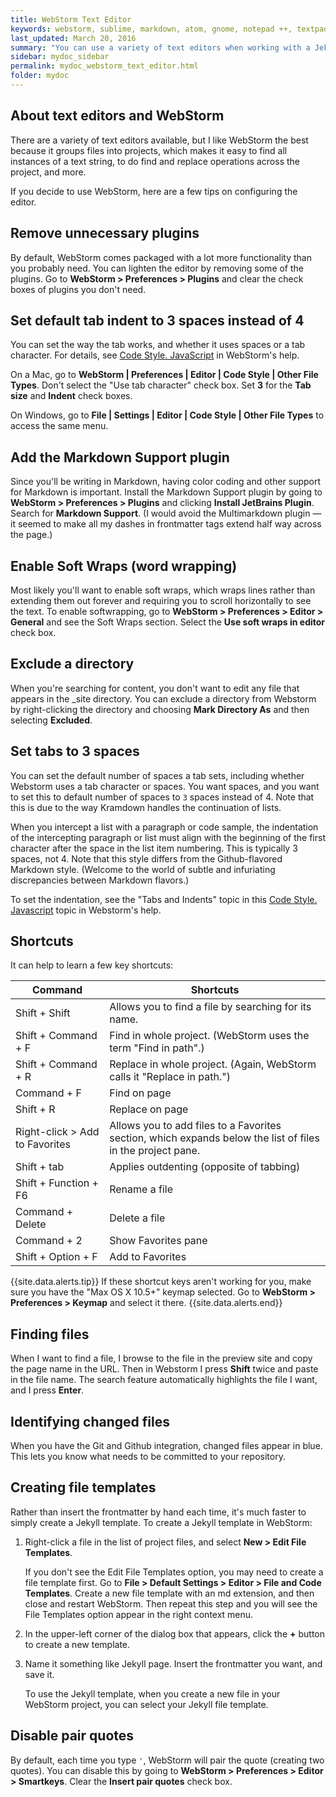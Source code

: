```yaml
---
title: WebStorm Text Editor
keywords: webstorm, sublime, markdown, atom, gnome, notepad ++, textpad, bbedit
last_updated: March 20, 2016
summary: "You can use a variety of text editors when working with a Jekyll project. WebStorm from IntelliJ offers a lot of project-specific features, such as find and replace, that make it ideal for working with tech comm projects."
sidebar: mydoc_sidebar
permalink: mydoc_webstorm_text_editor.html
folder: mydoc
---
```


## About text editors and WebStorm
There are a variety of text editors available, but I like WebStorm the best because it groups files into projects, which makes it easy to find all instances of a text string, to do find and replace operations across the project, and more.

If you decide to use WebStorm, here are a few tips on configuring the editor.

## Remove unnecessary plugins

By default, WebStorm comes packaged with a lot more functionality than you probably need. You can lighten the editor by removing some of the plugins. Go to **WebStorm > Preferences > Plugins** and clear the check boxes of plugins you don't need.

## Set default tab indent to 3 spaces instead of 4

You can set the way the tab works, and whether it uses spaces or a tab character. For details, see [Code Style. JavaScript](https://www.jetbrains.com/help/webstorm/2016.1/code-style-javascript.html?origin=old_help#d658997e132) in WebStorm's help.

On a Mac, go to **WebStorm | Preferences | Editor | Code Style | Other File Types**. Don't select the "Use tab character" check box. Set **3** for the **Tab size** and **Indent** check boxes.

On Windows, go to **File | Settings | Editor | Code Style | Other File Types** to access the same menu.

## Add the Markdown Support plugin

Since you'll be writing in Markdown, having color coding and other support for Markdown is important. Install the Markdown Support plugin by going to **WebStorm > Preferences > Plugins** and clicking **Install JetBrains Plugin**. Search for **Markdown Support**. (I would avoid the Multimarkdown plugin &mdash; it seemed to make all my dashes in frontmatter tags extend half way across the page.)

## Enable Soft Wraps (word wrapping)

Most likely you'll want to enable soft wraps, which wraps lines rather than extending them out forever and requiring you to scroll horizontally to see the text. To enable softwrapping, go to **WebStorm > Preferences > Editor > General** and see the Soft Wraps section. Select the **Use soft wraps in editor** check box.

## Exclude a directory

When you're searching for content, you don't want to edit any file that appears in the \_site directory. You can exclude a directory from Webstorm by right-clicking the directory and choosing **Mark Directory As** and then selecting **Excluded**.

## Set tabs to 3 spaces

You can set the default number of spaces a tab sets, including whether Webstorm uses a tab character or spaces. You want spaces, and you want to set this to default number of spaces to ```3``` spaces instead of 4. Note that this is due to the way Kramdown handles the continuation of lists.

When you intercept a list with a paragraph or code sample, the indentation of the intercepting paragraph or list must align with the beginning of the first character after the space in the list item numbering. This is typically 3 spaces, not 4. Note that this style differs from the Github-flavored Markdown style. (Welcome to the world of subtle and infuriating discrepancies between Markdown flavors.)

To set the indentation, see the "Tabs and Indents" topic in this [Code Style. Javascript](https://www.jetbrains.com/help/webstorm/2016.1/code-style-javascript.html?origin=old_help#d658997e132) topic in Webstorm's help.

## Shortcuts

It can help to learn a few key shortcuts:

|Command | Shortcuts |
|-------|--------|
| Shift + Shift | Allows you to find a file by searching for its name. |
| Shift + Command + F | Find in whole project. (WebStorm uses the term "Find in path".) |
| Shift + Command + R | Replace in whole project. (Again, WebStorm calls it "Replace in path.") |
| Command + F | Find on page |
| Shift + R | Replace on page |
| Right-click > Add to Favorites | Allows you to add files to a Favorites section, which expands below the list of files in the project pane. |
| Shift + tab | Applies outdenting (opposite of tabbing) |
| Shift + Function + F6 | Rename a file |
| Command + Delete | Delete a file |
| Command + 2 | Show Favorites pane |
| Shift + Option + F | Add to Favorites |

{{site.data.alerts.tip}} If these shortcut keys aren't working for you, make sure you have the "Max OS X 10.5+" keymap selected. Go to <b>WebStorm > Preferences > Keymap</b> and select it there. {{site.data.alerts.end}}

## Finding files

When I want to find a file, I browse to the file in the preview site and copy the page name in the URL. Then in Webstorm I press **Shift** twice and paste in the file name. The search feature automatically highlights the file I want, and I press **Enter**.

## Identifying changed files

When you have the Git and Github integration, changed files appear in blue. This lets you know what needs to be committed to your repository.

## Creating file templates

Rather than insert the frontmatter by hand each time, it's much faster to simply create a Jekyll template. To create a Jekyll template in WebStorm:

1. Right-click a file in the list of project files, and select **New > Edit File Templates**.

   If you don't see the Edit File Templates option, you may need to create a file template first. Go to **File > Default Settings > Editor > File and Code Templates**. Create a new file template with an md extension, and then close and restart WebStorm. Then repeat this step and you will see the File Templates option appear in the right context menu.

2. In the upper-left corner of the dialog box that appears, click the **+** button to create a new template.
3. Name it something like Jekyll page. Insert the frontmatter you want, and save it.

   To use the Jekyll template, when you create a new file in your WebStorm project, you can select your Jekyll file template.

## Disable pair quotes

By default, each time you type `'`, WebStorm will pair the quote (creating two quotes). You can disable this by going to **WebStorm > Preferences > Editor > Smartkeys**. Clear the **Insert pair quotes** check box.
